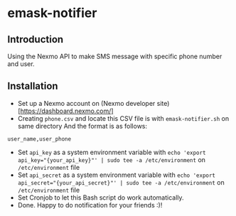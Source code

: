 # emask-notifier

## Introduction

Using the Nexmo API to make SMS message with specific phone number and user.

## Installation

- Set up a Nexmo account on (Nexmo developer site)[https://dashboard.nexmo.com/]
- Creating `phone.csv` and locate this CSV file is with `emask-notifier.sh` on same directory
And the format is as follows:
```
user_name,user_phone
```
- Set `api_key` as a system environment variable with `echo 'export api_key="{your_api_key}"' | sudo tee -a /etc/environment` on `/etc/environment` file
- Set `api_secret` as a system environment variable with `echo 'export api_secret="{your_api_secret}"' | sudo tee -a /etc/environment` on `/etc/environment` file
- Set Cronjob to let this Bash script do work automatically.
- Done. Happy to do notification for your friends :)!
